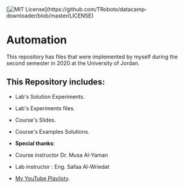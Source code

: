 [![MIT License](https://img.shields.io/apm/l/atomic-design-ui.svg?)](https://github.com/TRoboto/datacamp-downloader/blob/master/LICENSE)

# Automation

This repository has files that were implemented by myself during the second semester in 2020 at the University of Jordan.

## This Repository includes: 

- Lab's Solution Experiments.
- Lab's Experiments files.
- Course's Slides.
- Course's Examples Solutions.


- **Special thanks**: 

- Course instructor Dr. Musa Al-Yaman 
- Lab instructor : Eng. Safaa Al-Wriedat 


- [My YouTube Playlisty](https://www.youtube.com/playlist?list=PLR7GqPO_6lTgoqBkRVdcAt3OrpF7vdkGS).

